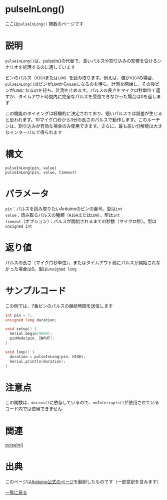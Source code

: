 # pulseInLong()

ここは`pulseInLong()` 関数のページです

# 説明

`pulseInLong()`は、[pulseIn()](./../pulseIn)の代替で、長いパルスや割り込みの影響を受けるシナリオを処理するのに適しています

ピンのパルス（`HIGH`または`LOW`）を読み取ります。例えば、値が`HIGH`の場合、`pulseInLong()`はピンが`LOW`から`HIGH`になるのを待ち、計測を開始し、その後ピンが`LOW`になるのを待ち、計測を止めます。パルスの長さをマイクロ秒単位で返すか、タイムアウト時間内に完全なパルスを受信できなかった場合は0を返します

この機能のタイミングは経験的に決定されており、短いパルスでは誤差が生じると思われます。10マイクロ秒から3分の長さのパルスで動作します。このルーチンは、割り込みが有効な場合のみ使用できます。さらに、最も高い分解能は大きなインターバルで得られます

# 構文

`pulseInLong(pin, value)`  
`pulseInLong(pin, value, timeout)`

# パラメータ

`pin`：パルスを読み取りたいArduinoのピンの番号。型は`int`  
`value`：読み取るパルスの種類（`HIGH`または`LOW`）。型は`int`  
`timeout`（オプション）：パルスが開始されるまでの秒数（マイクロ秒）。型は`unsigned int`  

# 返り値

パルスの長さ（マイクロ秒単位），またはタイムアウト前にパルスが開始されなかった場合は0。型は`unsigned long`  

# サンプルコード

この例では、7番ピンのパルスの継続時間を送信します

```cpp
int pin = 7;
unsigned long duration;

void setup() {
  Serial.begin(9600);
  pinMode(pin, INPUT);
}

void loop() {
  duration = pulseInLong(pin, HIGH);
  Serial.println(duration);
}
```

# 注意点

この関数は、`micros()`に依存しているので、`noInterrupts()`が使用されているコード内では使用できません

# 関連

[pulseIn()](./../pulseIn)  

# 出典

このページは[Arduino公式のページ](https://www.arduino.cc/reference/en/language/functions/advanced-io/pulseinlong/)を翻訳したものです（一部意訳を含みます）

[一覧に戻る](https://docs.nchlab.net/Arduino/ref/)  
